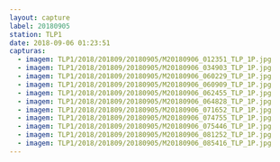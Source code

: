 ```yaml
---
layout: capture
label: 20180905
station: TLP1
date: 2018-09-06 01:23:51
capturas:
  - imagem: TLP1/2018/201809/20180905/M20180906_012351_TLP_1P.jpg
  - imagem: TLP1/2018/201809/20180905/M20180906_034903_TLP_1P.jpg
  - imagem: TLP1/2018/201809/20180905/M20180906_060229_TLP_1P.jpg
  - imagem: TLP1/2018/201809/20180905/M20180906_060909_TLP_1P.jpg
  - imagem: TLP1/2018/201809/20180905/M20180906_062455_TLP_1P.jpg
  - imagem: TLP1/2018/201809/20180905/M20180906_064828_TLP_1P.jpg
  - imagem: TLP1/2018/201809/20180905/M20180906_071652_TLP_1P.jpg
  - imagem: TLP1/2018/201809/20180905/M20180906_074755_TLP_1P.jpg
  - imagem: TLP1/2018/201809/20180905/M20180906_075446_TLP_1P.jpg
  - imagem: TLP1/2018/201809/20180905/M20180906_081252_TLP_1P.jpg
  - imagem: TLP1/2018/201809/20180905/M20180906_085416_TLP_1P.jpg
---
```

